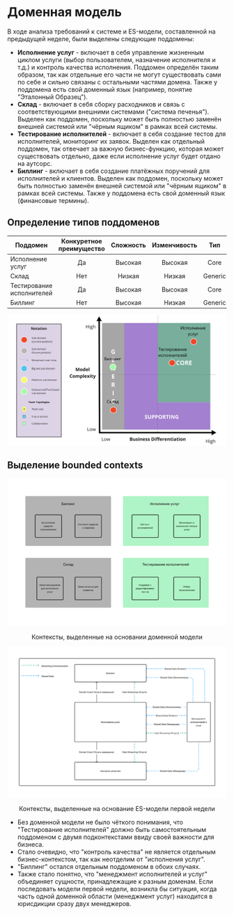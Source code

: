 # Доменная модель

В ходе анализа требований к системе и ES-модели, составленной на предыдущей неделе, были выделены следующие поддомены:
- **Исполнение услуг** - включает в себя управление жизненным циклом услуги (выбор пользователем, назначение исполнителя и т.д.) и контроль качества исполнения. 
                         Поддомен определён таким образом, так как отдельные его части не могут существовать сами по себе и сильно связаны с остальными частями домена.
                         Также у поддомена есть свой доменный язык (например, понятие "Эталонный Образец").
- **Cклад** - включает в себя сборку расходников и связь с соответствующими внешними системами ("система печенья").
              Выделен как поддомен, поскольку может быть полностью заменён внешней системой или "чёрным ящиком" в рамках всей системы.
- **Тестирование исполнителей** - включает в себя создание тестов для исполнителей, мониторинг их заявок.
                                  Выделен как отдельный поддомен, так отвечает за важную бизнес-функцию, которая может существовать отдельно, 
                                  даже если исполнение услуг будет отдано на аутсорс.
- **Биллинг** - включает в себя создание платёжных поручений для исполнителей и клиентов.
                Выделен как поддомен, поскольку может быть полностью заменён внешней системой или "чёрным ящиком" в рамках всей системы.
                Также у поддомена есть свой доменный язык (финансовые термины).
                
## Определение типов поддоменов

| Поддомен                  | Конкуретное преимущество | Сложность | Изменчивость |     Тип    |
|---------------------------|:------------------------:|:---------:|:------------:|:----------:|
| Исполнение услуг          |            Да            |  Высокая  |    Высокая   |    Core    |
| Склад                     |            Нет           |   Низкая  |    Низкая    |   Generic  |
| Тестирование исполнителей |            Да            |  Высокая  |    Высокая   |    Core    |
| Биллинг                   |            Нет           |  Высокая  |    Низкая    |   Generic  |

![core_domain_chart](domain-charts/refined_domain_chart.png)

## Выделение bounded contexts

![bounded_contexts](domain-charts/bounded_contexts.png)
<p align="center">Контексты, выделенные на основании доменной модели</p>

![previous_bounded_contexts](../week-1/communication-models/communication_model.png)
<p align="center">Контексты, выделенные на основание ES-модели первой недели</p>

* Без доменной модели не было чёткого понимания, что "Тестирование исполнителей" должно быть самостоятельным поддоменом с двумя подконтекстами ввиду своей важности для бизнеса.
* Стало очевидно, что "контроль качества" не является отдельным бизнес-контекстом, так как неотделим от "исполнения услуг".
* "Биллинг" остался отдельным поддоменом в обоих случаях.
* Также стало понятно, что "менеджмент исполнителей и услуг" объединяет сущности, принадлежащие к разным доменам. 
  Если последовать модели первой недели, возникла бы ситуация, когда часть одной доменной области (менеджмент услуг) находится в юрисдикции сразу двух менеджеров.
